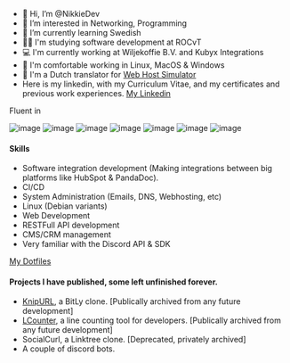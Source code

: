 - 👋 Hi, I’m @NikkieDev
- 👀 I’m interested in Networking, Programming
- 🌱 I’m currently learning Swedish
- 👩‍🎓 I'm studying software development at ROCvT
- 💻 I'm currently working at Wiljekoffie B.V. and Kubyx Integrations
- 📱 I'm comfortable working in Linux, MacOS & Windows
- 💬 I'm a Dutch translator for [Web Host Simulator](https://ko-fi.com/WebHostSimulator)
- Here is my linkedin, with my Curriculum Vitae, and my certificates and previous work experiences. [My Linkedin](https://www.linkedin.com/in/nik-schaad-b5080624a/)

Fluent in


![image](https://img.shields.io/badge/PHP-8993be)
![image](https://img.shields.io/badge/Laravel-FB503b)
![image](https://img.shields.io/badge/JavaScript-323330)
![image](https://img.shields.io/badge/TypeScript-3178C6)
![image](https://img.shields.io/badge/NuxtJS-42b883)
![image](https://img.shields.io/badge/VueJS-42b883)
![image](https://img.shields.io/badge/HubL-fa7820)


#### Skills
* Software integration development (Making integrations between big platforms like HubSpot & PandaDoc).
* CI/CD
* System Administration (Emails, DNS, Webhosting, etc)
* Linux (Debian variants)
* Web Development
* RESTFull API development
* CMS/CRM management
* Very familiar with the Discord API & SDK

[My Dotfiles](https://github.com/NikkieDev/dotfiles)

#### Projects I have published, some left unfinished forever.
* [KnipURL](https://knipurl.nl), a BitLy clone. [Publically archived from any future development]
* [LCounter](https://github.com/NikkieDev/lcounter), a line counting tool for developers. [Publically archived from any future development]
* SocialCurl, a Linktree clone. [Deprecated, privately archived]
* A couple of discord bots.
